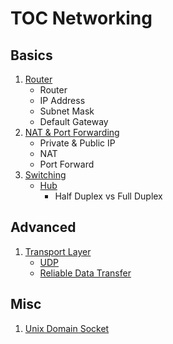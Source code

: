 # TOC Networking

## Basics

1. [Router](./basics/router.md)
    - Router
    - IP Address
    - Subnet Mask
    - Default Gateway
2. [NAT & Port Forwarding](./basics/ports_nat.md)
    - Private & Public IP
    - NAT
    - Port Forward
3. [Switching](./basics/switch.md)
    - [Hub](./basics/hub.md)
      - Half Duplex vs Full Duplex

## Advanced

1. [Transport Layer](./transport_layer/transportlayer.md)
    - [UDP](./transport_layer/udp.md)
    - [Reliable Data Transfer](./transport_layer/reliable-data-transfer.md)

## Misc

1. [Unix Domain Socket](./misc/unix_domain_socket.md)